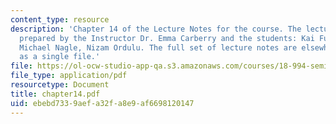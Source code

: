 ```yaml
---
content_type: resource
description: 'Chapter 14 of the Lecture Notes for the course. The lecture notes were
  prepared by the Instructor Dr. Emma Carberry and the students: Kai Fung, David Glasser,
  Michael Nagle, Nizam Ordulu. The full set of lecture notes are elsewhere available
  as a single file.'
file: https://ol-ocw-studio-app-qa.s3.amazonaws.com/courses/18-994-seminar-in-geometry-fall-2004/ebebd7339aefa32fa8e9af6698120147_chapter14.pdf
file_type: application/pdf
resourcetype: Document
title: chapter14.pdf
uid: ebebd733-9aef-a32f-a8e9-af6698120147
---
```

